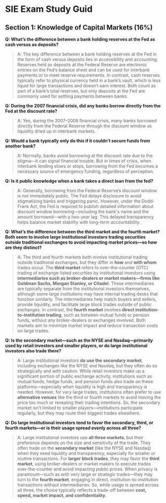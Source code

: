 # SIE Exam Study Guid

## Section 1: Knowledge of Capital Markets (16%)

**Q: What’s the difference between a bank holding reserves at the Fed as cash versus as deposits?**
>A: The key difference between a bank holding reserves at the Fed in the form of cash versus deposits lies in accessibility and accounting. Reserves held as deposits at the Federal Reserve are electronic entries on the Fed’s balance sheet and can be used for interbank payments or to meet reserve requirements. In contrast, cash reserves typically refer to physical currency held in a bank’s vault, which is less liquid for large transactions and doesn’t earn interest. Both count as part of a bank’s total reserves, but only deposits at the Fed are commonly used for settling payments between banks. 

**Q: During the 2007 financial crisis, did any banks borrow directly from the Fed at the discount rate?**
>A: Yes, during the 2007–2008 financial crisis, many banks borrowed directly from the Federal Reserve through the discount window as liquidity dried up in interbank markets.

**Q: Would a bank typically only do this if it couldn’t secure funds from another bank?**
>A: Normally, banks avoid borrowing at the discount rate due to the stigma—it can signal financial trouble. But in times of crisis, when interbank lending slows or stops, borrowing from the Fed becomes a necessary source of emergency funding, regardless of perception.

**Q: Is it public knowledge when a bank takes a direct loan from the fed?**
>A: Generally, borrowing from the Federal Reserve’s discount window is not immediately public. The Fed delays disclosure to avoid stigmatizing banks and triggering panic. However, under the Dodd-Frank Act, the Fed is required to publish detailed information about discount window borrowing—including the bank's name and the amount borrowed—with a two-year lag. This delayed transparency helps balance market stability with long-term accountability.

**Q: What’s the difference between the third market and the fourth market? Both seem to involve large institutional investors trading securities outside traditional exchanges to avoid impacting market prices—so how are they distinct?**
>A: The third and fourth markets both involve institutional trading outside traditional exchanges, but they differ in **how** and **with whom** trades occur. The **third market** refers to over-the-counter (OTC) trading of exchange-listed securities by institutional investors using **intermediaries such as broker-dealers or market makers—firms like Goldman Sachs, Morgan Stanley, or Citadel**. These intermediaries are typically separate from the institutional investors themselves, although some large institutions may have internal trading desks that function similarly. The intermediaries help match buyers and sellers, provide liquidity, and facilitate large block trades outside of public exchanges. In contrast, the **fourth market** involves **direct institution-to-institution trading**, such as between mutual funds or pension funds, without any broker-dealers or exchanges involved. Both markets aim to minimize market impact and reduce transaction costs on large trades.

**Q: Is the secondary market—such as the NYSE and Nasdaq—primarily used by retail investors and smaller players, or do large institutional investors also trade there?**
>A: Large institutional investors **do use the secondary market**, including exchanges like the NYSE and Nasdaq, but they often do so strategically and with caution. While retail investors make up a significant portion of public exchange activity, institutions such as mutual funds, hedge funds, and pension funds also trade on these platforms—especially when liquidity is high and transparency is needed. However, for very large trades, institutions often prefer to use **alternative venues** like the third or fourth markets to avoid moving the price too much or revealing their trading intentions. So, the secondary market isn’t limited to smaller players—institutions participate regularly, but they may route their biggest trades elsewhere.

**Q: Do large institutional investors tend to favor the secondary, third, or fourth markets—or is their usage spread evenly across all three?**
>A: Large institutional investors use **all three markets**, but their preference depends on the size and sensitivity of the trade. They often trade on the **secondary market** (like the NYSE and Nasdaq) when they need liquidity and transparency, especially for smaller or routine transactions. For **larger block trades**, they may favor the **third market**, using broker-dealers or market makers to execute trades over-the-counter and avoid impacting public prices. When privacy is paramount—such as with very large or strategic trades—they may turn to the **fourth market**, engaging in direct, institution-to-institution transactions without intermediaries. So, while usage is spread across all three, the choice typically reflects a trade-off between **cost, speed, market impact, and confidentiality**.